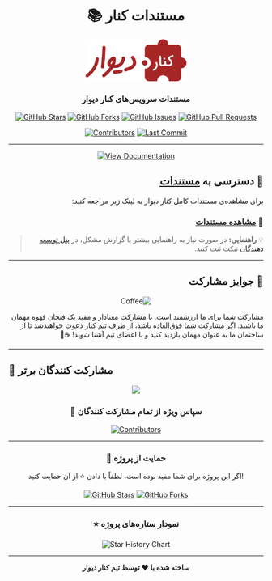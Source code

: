 <div align="center">

# 📚 مستندات کنار

<img src="./static/img/logo.svg" alt="Kenar Logo" width="200"/>

### مستندات سرویس‌های کنار دیوار

[![GitHub Stars](https://img.shields.io/github/stars/divar-ir/kenar-docs?style=for-the-badge&logo=github&color=yellow)](https://github.com/divar-ir/kenar-docs/stargazers)
[![GitHub Forks](https://img.shields.io/github/forks/divar-ir/kenar-docs?style=for-the-badge&logo=github&color=blue)](https://github.com/divar-ir/kenar-docs/network/members)
[![GitHub Issues](https://img.shields.io/github/issues/divar-ir/kenar-docs?style=for-the-badge&logo=github&color=red)](https://github.com/divar-ir/kenar-docs/issues)
[![GitHub Pull Requests](https://img.shields.io/github/issues-pr/divar-ir/kenar-docs?style=for-the-badge&logo=github&color=green)](https://github.com/divar-ir/kenar-docs/pulls)

[![Contributors](https://img.shields.io/github/contributors/divar-ir/kenar-docs?style=for-the-badge&logo=github)](https://github.com/divar-ir/kenar-docs/graphs/contributors)
[![Last Commit](https://img.shields.io/github/last-commit/divar-ir/kenar-docs?style=for-the-badge&logo=github)](https://github.com/divar-ir/kenar-docs/commits)

---

<a href="https://divar-ir.github.io/kenar-docs" target="_blank">
  <img src="https://img.shields.io/badge/📖%20Documentation-divar--ir.github.io/kenar--docs-2E86AB?style=for-the-badge&logoColor=white" alt="View Documentation" />
</a>

</div>

<div dir="rtl" align="right">

## 🚀 دسترسی به [مستندات](https://divar-ir.github.io/kenar-docs)

برای مشاهده‌ی مستندات کامل کنار دیوار به لینک زیر مراجعه کنید:

### 📖 [مشاهده مستندات](https://divar-ir.github.io/kenar-docs)

> 💡 **راهنمایی:** در صورت نیاز به راهنمایی بیشتر یا گزارش مشکل، در [پنل توسعه دهندگان](https://divar.ir/kenar/management/issues/new) تیکت ثبت کنید.

</div>

---

<div dir="rtl" align="right">

## 🎁 جوایز مشارکت

<div align="center">
<img src="https://img.icons8.com/color/96/000000/coffee-to-go.png" alt="Coffee" width="80"/>
</div>

مشارکت‌ شما برای ما ارزشمند است. با مشارکت معنادار و مفید یک فنجان قهوه مهمان ما باشید.
اگر مشارکت شما فوق‌العاده باشد، از طرف تیم کنار دعوت خواهیدشد تا از ساختمان ما به عنوان مهمان بازدید کنید و با اعضای تیم آشنا شوید! ☕️🏢

</div>

---

## 👥 مشارکت کنندگان برتر

<div align="center">

<a href="https://github.com/divar-ir/kenar-docs/graphs/contributors">
  <img src="https://contrib.rocks/image?repo=divar-ir/kenar-docs&max=6" />
</a>

### 🙏 سپاس ویژه از تمام مشارکت کنندگان

[![Contributors](https://contributors-img.web.app/image?repo=divar-ir/kenar-docs)](https://github.com/divar-ir/kenar-docs/graphs/contributors)

</div>

---

<div align="center">

### 💖 حمایت از پروژه

اگر این پروژه برای شما مفید بوده است، لطفاً با دادن ⭐ از آن حمایت کنید!

[![GitHub Stars](https://img.shields.io/github/stars/divar-ir/kenar-docs?style=social)](https://github.com/divar-ir/kenar-docs/stargazers)
[![GitHub Forks](https://img.shields.io/github/forks/divar-ir/kenar-docs?style=social)](https://github.com/divar-ir/kenar-docs/network/members)

---

### ⭐ نمودار ستاره‌های پروژه
![Star History Chart](https://api.star-history.com/svg?repos=divar-ir/kenar-docs&type=Date)

---

**ساخته شده با ❤️ توسط تیم کنار دیوار**

</div>
